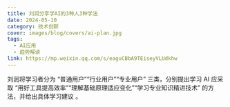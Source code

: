 ```yaml
---
title: 刘润分享学AI的3种人3种学法
date: 2024-05-10
category: 技术创新
cover: images/blog/covers/ai-plan.jpg
tags:
  - AI应用
  - 趋势解读
link: https://mp.weixin.qq.com/s/eaguCBbA9TEiseyVLUdkhw
---
```


 刘润将学习者分为 “普通用户”“行业用户”“专业用户” 三类，分别提出学习 AI 应采取 “用好工具提高效率”“理解基础原理适应变化”“学习专业知识精进技术” 的方法，并给出具体学习建议 。